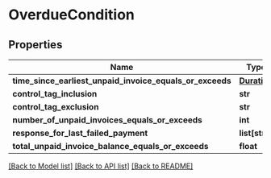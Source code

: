 # OverdueCondition

## Properties
Name | Type | Description | Notes
------------ | ------------- | ------------- | -------------
**time_since_earliest_unpaid_invoice_equals_or_exceeds** | [**Duration**](Duration.md) |  | [optional] 
**control_tag_inclusion** | **str** |  | [optional] 
**control_tag_exclusion** | **str** |  | [optional] 
**number_of_unpaid_invoices_equals_or_exceeds** | **int** |  | [optional] 
**response_for_last_failed_payment** | **list[str]** |  | [optional] 
**total_unpaid_invoice_balance_equals_or_exceeds** | **float** |  | [optional] 

[[Back to Model list]](../README.md#documentation-for-models) [[Back to API list]](../README.md#documentation-for-api-endpoints) [[Back to README]](../README.md)

